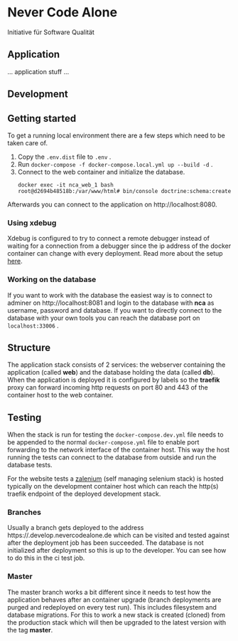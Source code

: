 Never Code Alone
================

Initiative für Software Qualität

Application
-----------

... application stuff ...

Development
-----------

## Getting started

To get a running local environment there are a few steps which need to be taken care of.

1. Copy the `.env.dist` file to `.env` .
1. Run `docker-compose -f docker-compose.local.yml up --build -d` .
1. Connect to the web container and initialize the database.
    ```
    docker exec -it nca_web_1 bash
    root@d2694b48518b:/var/www/html# bin/console doctrine:schema:create
    ```

Afterwards you can connect to the application on http://localhost:8080.

### Using xdebug

Xdebug is configured to try to connect a remote debugger instead of waiting for a connection from a debugger since the ip address of the docker container can change with every deployment. Read more about the setup [here](https://blog.flavia-it.de/xdebug-im-docker-container/).

### Working on the database

If you want to work with the database the easiest way is to connect to adminer on http://localhost:8081 and login to the database with **nca** as username, password and database. If you want to directly connect to the database with your own tools you can reach the database port on `localhost:33006` .

Structure
---------

The application stack consists of 2 services: the webserver containing the application (called **web**) and the database holding the data (called **db**). When the application is deployed it is configured by labels so the **traefik** proxy can forward incoming http requests on port 80 and 443 of the container host to the web container.

Testing
-------

When the stack is run for testing the `docker-compose.dev.yml` file needs to be appended to the normal `docker-compose.yml` file to enable port forwarding to the network interface of the container host. This way the host running the tests can connect to the database from outside and run the database tests.

For the website tests a [zalenium](http://opensource.zalando.com/zalenium/) (self managing selenium stack) is hosted typically on the development container host which can reach the http(s) traefik endpoint of the deployed development stack.

### Branches

Usually a branch gets deployed to the address https://<branch-name>.develop.nevercodealone.de which can be visited and tested against after the deployment job has been succeeded. The database is not initialized after deployment so this is up to the developer. You can see how to do this in the ci test job.

### Master

The master branch works a bit different since it needs to test how the application behaves after an container upgrade (branch deployments are purged and redeployed on every test run). This includes filesystem and database migrations. For this to work a new stack is created (cloned) from the production stack which will then be upgraded to the latest version with the tag **master**.


